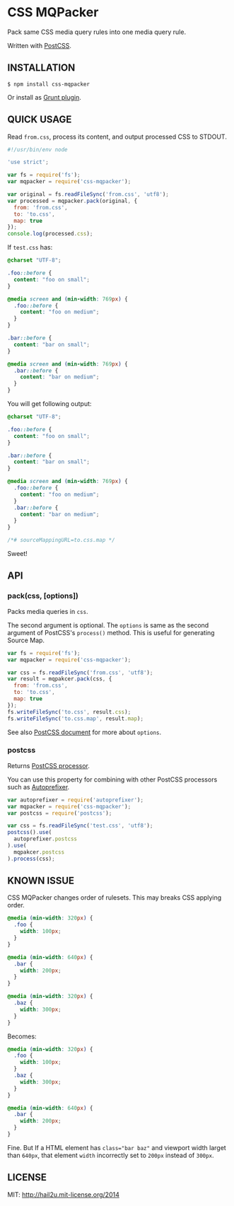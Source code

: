 CSS MQPacker
============

Pack same CSS media query rules into one media query rule.

Written with [PostCSS][1].


INSTALLATION
------------

    $ npm install css-mqpacker

Or install as [Grunt plugin][2].


QUICK USAGE
-----------

Read `from.css`, process its content, and output processed CSS to STDOUT.

```js
#!/usr/bin/env node

'use strict';

var fs = require('fs');
var mqpacker = require('css-mqpacker');

var original = fs.readFileSync('from.css', 'utf8');
var processed = mqpacker.pack(original, {
  from: 'from.css',
  to: 'to.css',
  map: true
});
console.log(processed.css);
```

If `test.css` has:

```css
@charset "UTF-8";

.foo::before {
  content: "foo on small";
}

@media screen and (min-width: 769px) {
  .foo::before {
    content: "foo on medium";
  }
}

.bar::before {
  content: "bar on small";
}

@media screen and (min-width: 769px) {
  .bar::before {
    content: "bar on medium";
  }
}
```

You will get following output:

```css
@charset "UTF-8";

.foo::before {
  content: "foo on small";
}

.bar::before {
  content: "bar on small";
}

@media screen and (min-width: 769px) {
  .foo::before {
    content: "foo on medium";
  }
  .bar::before {
    content: "bar on medium";
  }
}

/*# sourceMappingURL=to.css.map */
```

Sweet!


API
---

### pack(css, [options])

Packs media queries in `css`.

The second argument is optional. The `options` is same as the second argument of
PostCSS's `process()` method. This is useful for generating Source Map.

```javascript
var fs = require('fs');
var mqpacker = require('css-mqpacker');

var css = fs.readFileSync('from.css', 'utf8');
var result = mqpakcer.pack(css, {
  from: 'from.css',
  to: 'to.css',
  map: true
});
fs.writeFileSync('to.css', result.css);
fs.writeFileSync('to.css.map', result.map);
```

See also [PostCSS document][3] for more about `options`.


### postcss

Returns [PostCSS processor][4].

You can use this property for combining with other PostCSS processors such as
[Autoprefixer][5].

```javascript
var autoprefixer = require('autoprefixer');
var mqpacker = require('css-mqpacker');
var postcss = require('postcss');

var css = fs.readFileSync('test.css', 'utf8');
postcss().use(
  autoprefixer.postcss
).use(
  mqpakcer.postcss
).process(css);
```


KNOWN ISSUE
-----------

CSS MQPacker changes order of rulesets. This may breaks CSS applying order.

```css
@media (min-width: 320px) {
  .foo {
    width: 100px;
  }
}

@media (min-width: 640px) {
  .bar {
    width: 200px;
  }
}

@media (min-width: 320px) {
  .baz {
    width: 300px;
  }
}
```

Becomes:

```css
@media (min-width: 320px) {
  .foo {
    width: 100px;
  }
  .baz {
    width: 300px;
  }
}

@media (min-width: 640px) {
  .bar {
    width: 200px;
  }
}
```

Fine. But If a HTML element has `class="bar baz"` and viewport width larget than
`640px`, that element `width` incorrectly set to `200px` instead of `300px`.


LICENSE
-------

MIT: http://hail2u.mit-license.org/2014


[1]: https://github.com/ai/postcss
[2]: https://github.com/hail2u/grunt-css-mqpacker
[3]: https://github.com/ai/postcss#source-map-1
[4]: https://github.com/ai/postcss#processor
[5]: https://github.com/ai/autoprefixer
